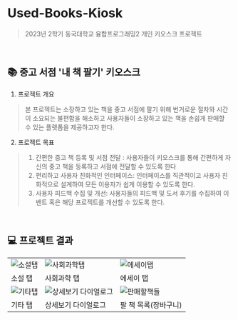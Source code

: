 # Used-Books-Kiosk
> 2023년 2학기 동국대학교 융합프로그래밍2 개인 키오스크 프로젝트

</br>

## 📚 중고 서점 '내 책 팔기' 키오스크
1. 프로젝트 개요
> 본 프로젝트는 소장하고 있는 책을 중고 서점에 팔기 위해 번거로운 절차와 시간이 소요되는 불편함을 해소하고 사용자들이 소장하고 있는 책을 손쉽게 판매할 수 있는 플랫폼을 제공하고자 한다.
2. 프로젝트 목표
> 1. 간편한 중고 책 등록 및 서점 전달 : 사용자들이 키오스크를 통해 간편하게 자신의 중고 책을 등록하고 서점에 전달할 수 있도록 한다
> 2. 편리하고 사용자 친화적인 인터페이스: 인터페이스를 직관적이고 사용자 친화적으로 설계하여 모든 이용자가 쉽게 이용할 수 있도록 한다.
> 3. 사용자 피드백 수집 및 개선: 사용자들의 피드백 및 도서 후기를 수집하여 이벤트 혹은 해당 프로젝트를 개선할 수 있도록 한다. 

</br>

## 💻 프로젝트 결과
| | | |
|---|---|---|
|![소설탭](https://github.com/EunJeongmin/Used-Books-Kiosk/assets/125721217/849d6a3d-dc9b-4c57-aad2-b9e27e9a9f38)|![사회과학탭](https://github.com/EunJeongmin/Used-Books-Kiosk/assets/125721217/838d14e9-0105-46f8-937c-320d6c50a08e)|![에세이탭](https://github.com/EunJeongmin/Used-Books-Kiosk/assets/125721217/0b616f08-e639-474c-b95f-cfa64900932e)|
|소설 탭|사회과학 탭|에세이 탭|
|![기타탭](https://github.com/EunJeongmin/Used-Books-Kiosk/assets/125721217/8c91581a-25e0-4d97-b239-286210951c96)|![상세보기 다이얼로그](https://github.com/EunJeongmin/Used-Books-Kiosk/assets/125721217/16461fa0-0fa1-4b3f-bc26-c5c66bb99a05)|![판매할책들](https://github.com/EunJeongmin/Used-Books-Kiosk/assets/125721217/ea344529-3fd0-4de8-8218-a14736e14d90)|
|기타 탭|상세보기 다이얼로그|팔 책 목록(장바구니)|

</br>
